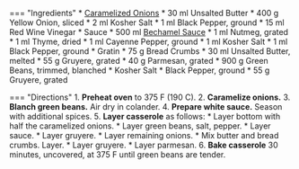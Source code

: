 === "Ingredients"
    * [Caramelized Onions](../../references/techniques/caramelized-onions.md)
        * 30 ml Unsalted Butter
        * 400 g Yellow Onion, sliced
        * 2 ml Kosher Salt
        * 1 ml Black Pepper, ground
        * 15 ml Red Wine Vinegar
    * Sauce
        * 500 ml [Bechamel Sauce](../sauces/white-sauces/bechamel-sauce.md)
        * 1 ml Nutmeg, grated
        * 1 ml Thyme, dried
        * 1 ml Cayenne Pepper, ground
        * 1 ml Kosher Salt
        * 1 ml Black Pepper, ground
    * Gratin
        * 75 g Bread Crumbs
        * 30 ml Unsalted Butter, melted
        * 55 g Gruyere, grated
        * 40 g Parmesan, grated
    * 900 g Green Beans, trimmed, blanched
    * Kosher Salt
    * Black Pepper, ground
    * 55 g Gruyere, grated

=== "Directions"
    1. **Preheat oven** to 375 F (190 C).
    2. **Caramelize onions.**
    3. **Blanch green beans.** Air dry in colander.
    4. **Prepare white sauce.** Season with additional spices.
    5. **Layer casserole** as follows:
        * Layer bottom with half the caramelized onions.
        * Layer green beans, salt, pepper.
        * Layer sauce.
        * Layer gruyere.
        * Layer remaining onions.
        * Mix butter and bread crumbs. Layer.
        * Layer gruyere.
        * Layer parmesan.
    6. **Bake casserole** 30 minutes, uncovered, at 375 F until green beans are tender.

[^1]:
    Mitzewich, John. ["French Onion Green Bean Casserole – It’s Soupy!"](https://foodwishes.blogspot.com/2011/11/french-onion-green-bean-casserole-its.html) *Food Wishes.* 7 November 2011. Accessed November 2020.
